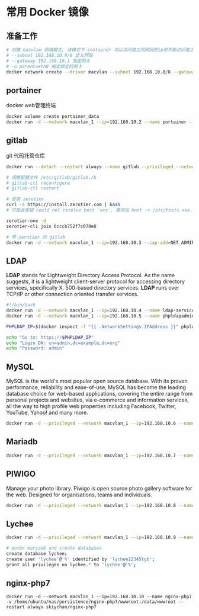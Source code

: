 # 常用 Docker 镜像

## 准备工作

```bash
# 创建 macvlan 网络模式, 该模式下 container 可以访问宿主同网段的ip但不能访问宿主ip, 宿主也无法访问内部的 container
# --subnet 192.168.10.0/8 定义网段
# --gateway 192.168.10.1 指定网关
# -o parent=eth0 指定绑定的网卡
docker network create --driver macvlan --subnet 192.168.10.0/8 --gateway 192.168.10.1 -o parent=eth0 macvlan_1
```

## portainer

docker web管理终端

```bash
docker volume create portainer_data
docker run -d --network macvlan_1 --ip=192.168.10.2 --name portainer --restart always -v /var/run/docker.sock:/var/run/docker.sock -v portainer_data:/data portainer/portainer
```

## gitlab

git 代码托管仓库

```bash
docker run --detach --restart always --name gitlab --privileged --network macvlan_1 --ip=192.168.10.3 --hostname gitlab.zjhlogo.io --env GITLAB_OMNIBUS_CONFIG=" nginx['redirect_http_to_https'] = true; " -v /home/ubuntu/nas/persistence/gitlab/config:/etc/gitlab -v /home/ubuntu/nas/persistence/gitlab/logs:/var/log/gitlab -v /home/ubuntu/nas/persistence/gitlab/data:/var/opt/gitlab yrzr/gitlab-ce-arm64v8:latest

# 调整配置文件 /etc/gitlab/gitlab.rb
# gitlab-ctl reconfigure
# gitlab-ctl restart

# 安装 zerotier
curl -s https://install.zerotier.com | bash
# 可能会报错 could not resolve host 'xxx', 需添加 host -> /etc/hosts xxx.xxx.xxx.xxx 'xxx'

zerotier-one -d
zerotier-cli join 0cccb752f7c070e8

# 带 zerotier 的 gitlab
docker run -d --network macvlan_1 --ip=192.168.10.3 --cap-add=NET_ADMIN --cap-add=SYS_ADMIN --device=/dev/net/tun --hostname gitlab.zjhlogo.io --name gitlab --restart always -v /home/pi/nas/gitlab-ce/config:/etc/gitlab -v /home/pi/nas/gitlab-ce/logs:/var/log/gitlab -v /home/pi/nas/gitlab-ce/data:/var/opt/gitlab zjhlogo/gitlab
```

## LDAP

**LDAP** stands for Lightweight Directory Access Protocol. As the name suggests, it is a lightweight client-server protocol for accessing directory services, specifically X. 500-based directory services. **LDAP** runs over TCP/IP or other connection oriented transfer services.

```bash
#!/bin/bash
docker run -d --network macvlan_1 --ip=192.168.10.4 --name ldap-service --hostname ldap.zjhlogo.io osixia/openldap
docker run -d --network macvlan_1 --ip=192.168.10.5 --name phpldapadmin-service --hostname phpldapadmin.zjhlogo.io --link ldap.zjhlogo.io:ldap-host --env PHPLDAPADMIN_LDAP_HOSTS=ldap-host osixia/phpldapadmin

PHPLDAP_IP=$(docker inspect -f "{{ .NetworkSettings.IPAddress }}" phpldapadmin.zjhlogo.io)

echo "Go to: https://$PHPLDAP_IP"
echo "Login DN: cn=admin,dc=example,dc=org"
echo "Password: admin"
```

## MySQL

MySQL is the world's most popular open source database. With its proven performance, reliability and ease-of-use, MySQL has become the leading database choice for web-based applications, covering the entire range from personal projects and websites, via e-commerce and information services, all the way to high profile web properties including Facebook, Twitter, YouTube, Yahoo! and many more.

```bash
docker run -d --privileged --network macvlan_1 --ip=192.168.10.6 --name mysql -e MYSQL_ROOT_PASSWORD=12345tgb -v /home/pi/nas/persistence/mysql/data:/var/lib/mysql --restart always biarms/mysql
```

## Mariadb

```bash
docker run -d --privileged --network macvlan_1 --ip=192.168.10.7 --name=mariadb -e PUID=1000 -e PGID=1000 -e MYSQL_ROOT_PASSWORD=12345tgb -e TZ=Asia/Hong_Kong -v /home/pi/nas/persistence/mariadb:/config --restart always ghcr.io/linuxserver/mariadb
```

## PIWIGO

Manage your photo library. Piwigo is open source photo gallery software for the web. Designed for organisations, teams and individuals.

```bash
docker run -d --privileged --network macvlan_1 --ip=192.168.10.8 --name piwigo -e PUID=1000 -e PGID=1000 -e TZ=Asia/Hong_Kong -v /home/pi/nas/persistence/piwigo/config:/config -v /home/pi/nas/persistence/piwigo/gallery:/gallery --restart always ghcr.io/linuxserver/piwigo
```


## Lychee

```bash
docker run -d --privileged --network macvlan_1 --ip=192.168.10.9 --name=lychee -v /home/pi/nas/persistence/lychee/conf:/conf -v /home/pi/nas/persistence/lychee/uploads:/uploads -v /home/pi/nas/persistence/lychee/sym:/sym -e PUID=1000 -e PGID=1000 -e PHP_TZ=Asia/Hong_Kong -e DB_CONNECTION=mysql -e DB_HOST=192.168.10.7 -e DB_PORT=3306 -e DB_DATABASE=lychee -e DB_USERNAME=lychee -e DB_PASSWORD=lychee12345tgb lycheeorg/lychee

# enter mariadb and create databases
create database lychee;
create user 'lychee'@'%' identified by 'lychee12345tgb';
grant all privileges on lychee.* to 'lychee'@'%';

```

## nginx-php7

```ba
docker run -d --network macvlan_1 --ip=192.168.10.10 --name nginx-php7 -v /home/ubuntu/nas/persistence/nginx-php7/wwwroot:/data/wwwroot --restart always skiychan/nginx-php7
```

